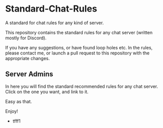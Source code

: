 # Standard-Chat-Rules
A standard for chat rules for any kind of server. 

This repository contains the standard rules for any chat server (written mostly for Discord).

If you have any suggestions, or have found loop holes etc. In the rules, please contact me, or launch a pull request to this repository with the appropriate changes.

## Server Admins

In here you will find the standard recommended rules for any chat server. Click on the one you want, and link to it.

Easy as that.

Enjoy!

 - tfff1
